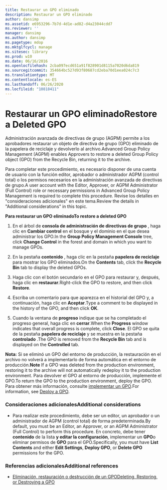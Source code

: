 ```yaml
---
title: Restaurar un GPO eliminado
description: Restaurar un GPO eliminado
author: dansimp
ms.assetid: e6953296-7b7d-4d1e-ad82-d4a23044cdd7
ms.reviewer: ''
manager: dansimp
ms.author: dansimp
ms.pagetype: mdop
ms.mktglfcycl: manage
ms.sitesec: library
ms.prod: w10
ms.date: 06/16/2016
ms.openlocfilehash: 2cba097ecd651a91f828901d8115a7020d6da819
ms.sourcegitcommit: 354664bc527d93f80687cd2eba70d1eea024c7c3
ms.translationtype: MT
ms.contentlocale: es-ES
ms.lasthandoff: 06/26/2020
ms.locfileid: "10818411"
---
```

# <span data-ttu-id="12922-103">Restaurar un GPO eliminado</span><span class="sxs-lookup"><span data-stu-id="12922-103">Restore a Deleted GPO</span></span>


<span data-ttu-id="12922-104">Administración avanzada de directivas de grupo (AGPM) permite a los aprobadores restaurar un objeto de directiva de grupo (GPO) eliminado de la papelera de reciclaje y devolverlo al archivo.</span><span class="sxs-lookup"><span data-stu-id="12922-104">Advanced Group Policy Management (AGPM) enables Approvers to restore a deleted Group Policy object (GPO) from the Recycle Bin, returning it to the archive.</span></span>

<span data-ttu-id="12922-105">Para completar este procedimiento, es necesario disponer de una cuenta de usuario con la función editor, aprobador o administrador AGPM (control total) o los permisos necesarios en la administración avanzada de directivas de grupo.</span><span class="sxs-lookup"><span data-stu-id="12922-105">A user account with the Editor, Approver, or AGPM Administrator (Full Control) role or necessary permissions in Advanced Group Policy Management is required to complete this procedure.</span></span> <span data-ttu-id="12922-106">Revise los detalles en "consideraciones adicionales" en este tema.</span><span class="sxs-lookup"><span data-stu-id="12922-106">Review the details in "Additional considerations" in this topic.</span></span>

**<span data-ttu-id="12922-107">Para restaurar un GPO eliminado</span><span class="sxs-lookup"><span data-stu-id="12922-107">To restore a deleted GPO</span></span>**

1.  <span data-ttu-id="12922-108">En el árbol de **consola de administración de directivas de grupo** , haga clic en **Cambiar control** en el bosque y el dominio en el que desea administrar los GPO.</span><span class="sxs-lookup"><span data-stu-id="12922-108">In the **Group Policy Management Console** tree, click **Change Control** in the forest and domain in which you want to manage GPOs.</span></span>

2.  <span data-ttu-id="12922-109">En la pestaña **contenido** , haga clic en la pestaña **papelera de reciclaje** para mostrar los GPO eliminados.</span><span class="sxs-lookup"><span data-stu-id="12922-109">On the **Contents** tab, click the **Recycle Bin** tab to display the deleted GPOs.</span></span>

3.  <span data-ttu-id="12922-110">Haga clic con el botón secundario en el GPO para restaurar y, después, haga clic en **restaurar**.</span><span class="sxs-lookup"><span data-stu-id="12922-110">Right-click the GPO to restore, and then click **Restore**.</span></span>

4.  <span data-ttu-id="12922-111">Escriba un comentario para que aparezca en el historial del GPO y, a continuación, haga clic en **Aceptar**.</span><span class="sxs-lookup"><span data-stu-id="12922-111">Type a comment to be displayed in the history of the GPO, and then click **OK**.</span></span>

5.  <span data-ttu-id="12922-112">Cuando la ventana de **progreso** indique que se ha completado el progreso general, haga clic en **cerrar**.</span><span class="sxs-lookup"><span data-stu-id="12922-112">When the **Progress** window indicates that overall progress is complete, click **Close**.</span></span> <span data-ttu-id="12922-113">El GPO se quita de la pestaña **papelera de reciclaje** y se muestra en la pestaña **controlado** .</span><span class="sxs-lookup"><span data-stu-id="12922-113">The GPO is removed from the **Recycle Bin** tab and is displayed on the **Controlled** tab.</span></span>

<span data-ttu-id="12922-114">**Nota:**  Si se eliminó un GPO del entorno de producción, la restauración en el archivo no volverá a implementarlo de forma automática en el entorno de producción.</span><span class="sxs-lookup"><span data-stu-id="12922-114">**Note** If a GPO was deleted from the production environment, restoring it to the archive will not automatically redeploy it to the production environment.</span></span> <span data-ttu-id="12922-115">Para devolver el GPO al entorno de producción, implemente el GPO.</span><span class="sxs-lookup"><span data-stu-id="12922-115">To return the GPO to the production environment, deploy the GPO.</span></span> <span data-ttu-id="12922-116">Para obtener más información, consulte [implementar un GPO](deploy-a-gpo.md).</span><span class="sxs-lookup"><span data-stu-id="12922-116">For information, see [Deploy a GPO](deploy-a-gpo.md).</span></span>

 

### <span data-ttu-id="12922-117">Consideraciones adicionales</span><span class="sxs-lookup"><span data-stu-id="12922-117">Additional considerations</span></span>

-   <span data-ttu-id="12922-118">Para realizar este procedimiento, debe ser un editor, un aprobador o un administrador de AGPM (control total) de forma predeterminada.</span><span class="sxs-lookup"><span data-stu-id="12922-118">By default, you must be an Editor, an Approver, or an AGPM Administrator (Full Control) to perform this procedure.</span></span> <span data-ttu-id="12922-119">En concreto, debe tener **contenido** de la lista **y editar la configuración**, implementar un **GPO**o eliminar permisos de **GPO** para el GPO.</span><span class="sxs-lookup"><span data-stu-id="12922-119">Specifically, you must have **List Contents** and either **Edit Settings**, **Deploy GPO**, or **Delete GPO** permissions for the GPO.</span></span>

### <span data-ttu-id="12922-120">Referencias adicionales</span><span class="sxs-lookup"><span data-stu-id="12922-120">Additional references</span></span>

-   [<span data-ttu-id="12922-121">Eliminación, restauración o destrucción de un GPO</span><span class="sxs-lookup"><span data-stu-id="12922-121">Deleting, Restoring, or Destroying a GPO</span></span>](deleting-restoring-or-destroying-a-gpo.md)

 

 





